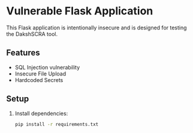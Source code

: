 # Vulnerable Flask Application

This Flask application is intentionally insecure and is designed for testing the DakshSCRA tool.

## Features

- SQL Injection vulnerability
- Insecure File Upload
- Hardcoded Secrets

## Setup

1. Install dependencies:
   ```bash
   pip install -r requirements.txt
   ```
